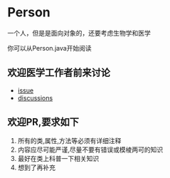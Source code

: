 # Person

一个人，但是是面向对象的，还要考虑生物学和医学

你可以从Person.java开始阅读

## 欢迎医学工作者前来讨论
- [issue](https://github.com/cyb233/Person/issues)
- [discussions](https://github.com/cyb233/Person/discussions)

## 欢迎PR,要求如下

1. 所有的类,属性,方法等必须有详细注释
2. 内容应尽可能严谨,尽量不要有错误或模棱两可的知识
3. 最好在类上科普一下相关知识
4. 想到了再补充
